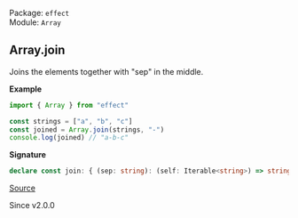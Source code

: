Package: `effect`<br />
Module: `Array`<br />

## Array.join

Joins the elements together with "sep" in the middle.

**Example**

```ts
import { Array } from "effect"

const strings = ["a", "b", "c"]
const joined = Array.join(strings, "-")
console.log(joined) // "a-b-c"
```

**Signature**

```ts
declare const join: { (sep: string): (self: Iterable<string>) => string; (self: Iterable<string>, sep: string): string; }
```

[Source](https://github.com/Effect-TS/effect/tree/main/packages/effect/src/Array.ts#L3103)

Since v2.0.0